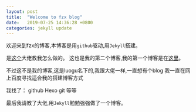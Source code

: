 ```yaml
---
layout: post
title:  "Welcome to fzx blog"
date:   2019-07-25 14:36:28 +0800
categories: jekyll update
---
```

欢迎来到fzx的博客,本博客是用`github`驱动,用`Jekyll`搭建。


是[这个]大佬教我怎么做的。
这也是我的第二个博客,我的第一个博客是在[这里]。


不过这不是我的博客,这是luogu名下的,我跟大佬一样,一直想有个blog
我一直在网上百度寻找适合我的搭建博客方式


我找了：
github
Hexo
git
等等


最后我请教了大佬,用`Jekyll`勉勉强强做了一个博客。


[这个]: https://bambusoideae.cn/
[这里]: https://www.luogu.org/space/show?uid=208653
